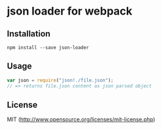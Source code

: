 # json loader for webpack

## Installation

`npm install --save json-loader`

## Usage

``` javascript
var json = require("json!./file.json");
// => returns file.json content as json parsed object
```

## License

MIT (http://www.opensource.org/licenses/mit-license.php)

